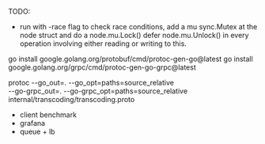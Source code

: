 TODO:

- run with -race flag to check race conditions, add a mu sync.Mutex at the node struct and do a node.mu.Lock() defer node.mu.Unlock() in every operation involving either reading or writing to this.

go install google.golang.org/protobuf/cmd/protoc-gen-go@latest
go install google.golang.org/grpc/cmd/protoc-gen-go-grpc@latest

protoc --go_out=. --go_opt=paths=source_relative \
 --go-grpc_out=. --go-grpc_opt=paths=source_relative \
 internal/transcoding/transcoding.proto

- client benchmark
- grafana
- queue + lb
